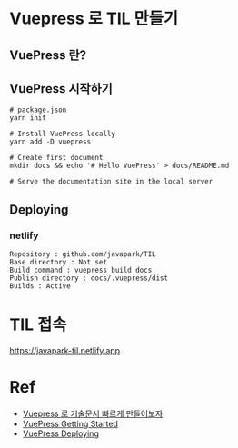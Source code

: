 # Vuepress 로 TIL 만들기
## VuePress 란?

## VuePress 시작하기
```
# package.json
yarn init

# Install VuePress locally
yarn add -D vuepress

# Create first document
mkdir docs && echo '# Hello VuePress' > docs/README.md

# Serve the documentation site in the local server
```

## Deploying
### netlify
```
Repository : github.com/javapark/TIL
Base directory : Not set
Build command : vuepress build docs
Publish directory : docs/.vuepress/dist
Builds : Active
```

# TIL 접속
https://javapark-til.netlify.app

# Ref
- [Vuepress 로 기술문서 빠르게 만들어보자](https://limdongjin.github.io/vuejs/vuepress/#table-of-contents)
- [VuePress Getting Started](https://vuepress.vuejs.org/guide/getting-started.html#manual-installation)
- [VuePress Deploying](https://vuepress.vuejs.org/guide/deploy.html)